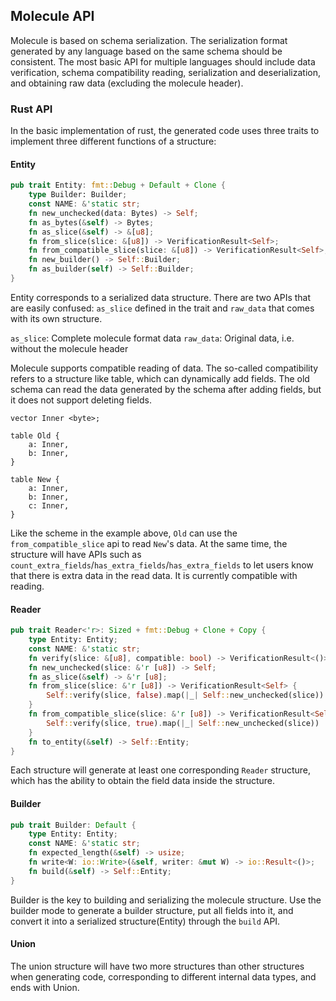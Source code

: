 ## Molecule API

Molecule is based on schema serialization. The serialization format generated by any language based on the same schema should be consistent. The most basic API for multiple languages ​​should include data verification, schema compatibility reading, serialization and deserialization, and obtaining raw data (excluding the molecule header).

### Rust API

In the basic implementation of rust, the generated code uses three traits to implement three different functions of a structure:

#### Entity
```rust
pub trait Entity: fmt::Debug + Default + Clone {
    type Builder: Builder;
    const NAME: &'static str;
    fn new_unchecked(data: Bytes) -> Self;
    fn as_bytes(&self) -> Bytes;
    fn as_slice(&self) -> &[u8];
    fn from_slice(slice: &[u8]) -> VerificationResult<Self>;
    fn from_compatible_slice(slice: &[u8]) -> VerificationResult<Self>;
    fn new_builder() -> Self::Builder;
    fn as_builder(self) -> Self::Builder;
}
```
Entity corresponds to a serialized data structure. There are two APIs that are easily confused: `as_slice` defined in the trait and `raw_data` that comes with its own structure.

`as_slice`: Complete molecule format data
`raw_data`: Original data, i.e. without the molecule header

Molecule supports compatible reading of data. The so-called compatibility refers to a structure like table, which can dynamically add fields. The old schema can read the data generated by the schema after adding fields, but it does not support deleting fields.

```mol
vector Inner <byte>;

table Old {
    a: Inner,
    b: Inner,
}

table New {
    a: Inner,
    b: Inner,
    c: Inner,
}
```

Like the scheme in the example above, `Old` can use the `from_compatible_slice` api to read `New`'s data. At the same time, the structure will have APIs such as `count_extra_fields`/`has_extra_fields`/`has_extra_fields` to let users know that there is extra data in the read data. It is currently compatible with reading.

#### Reader
```rust
pub trait Reader<'r>: Sized + fmt::Debug + Clone + Copy {
    type Entity: Entity;
    const NAME: &'static str;
    fn verify(slice: &[u8], compatible: bool) -> VerificationResult<()>;
    fn new_unchecked(slice: &'r [u8]) -> Self;
    fn as_slice(&self) -> &'r [u8];
    fn from_slice(slice: &'r [u8]) -> VerificationResult<Self> {
        Self::verify(slice, false).map(|_| Self::new_unchecked(slice))
    }
    fn from_compatible_slice(slice: &'r [u8]) -> VerificationResult<Self> {
        Self::verify(slice, true).map(|_| Self::new_unchecked(slice))
    }
    fn to_entity(&self) -> Self::Entity;
}
```

Each structure will generate at least one corresponding `Reader` structure, which has the ability to obtain the field data inside the structure.


#### Builder

```rust
pub trait Builder: Default {
    type Entity: Entity;
    const NAME: &'static str;
    fn expected_length(&self) -> usize;
    fn write<W: io::Write>(&self, writer: &mut W) -> io::Result<()>;
    fn build(&self) -> Self::Entity;
}
```

Builder is the key to building and serializing the molecule structure. Use the builder mode to generate a builder structure, put all fields into it, and convert it into a serialized structure(Entity) through the `build` API.


#### Union

The union structure will have two more structures than other structures when generating code, corresponding to different internal data types, and ends with Union.
